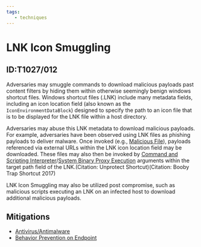 ```yaml
---
tags:
   - techniques
---
```

# LNK Icon Smuggling
## ID:T1027/012
Adversaries may smuggle commands to download malicious payloads past content filters by hiding them within otherwise seemingly benign windows shortcut files. Windows shortcut files (.LNK) include many metadata fields, including an icon location field (also known as the `IconEnvironmentDataBlock`) designed to specify the path to an icon file that is to be displayed for the LNK file within a host directory. 

Adversaries may abuse this LNK metadata to download malicious payloads. For example, adversaries have been observed using LNK files as phishing payloads to deliver malware. Once invoked (e.g., [Malicious File](/mitre/techniques/T1204/002)), payloads referenced via external URLs within the LNK icon location field may be downloaded. These files may also then be invoked by [Command and Scripting Interpreter](/mitre/techniques/T1059)/[System Binary Proxy Execution](/mitre/techniques/T1218) arguments within the target path field of the LNK.(Citation: Unprotect Shortcut)(Citation: Booby Trap Shortcut 2017)

LNK Icon Smuggling may also be utilized post compromise, such as malicious scripts executing an LNK on an infected host to download additional malicious payloads. 

## Mitigations
* [Antivirus/Antimalware](/mitre/mitigations/M1049)
* [Behavior Prevention on Endpoint](/mitre/mitigations/M1040)
